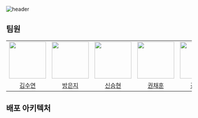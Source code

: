 
  ![header](https://github.com/user-attachments/assets/32d5e016-5266-4f01-9a19-97c61c369b2a)


## 팀원
<table>
  <tr>
    <td>
      <a href="https://github.com/sueroku">
        <img src="https://github.com/user-attachments/assets/1c616dca-6639-4b43-b65c-cc01e3fd55e6" width="100" style="max-width: 100%;">
      </a>
    </td>
    <td>
      <a href="https://github.com/qkdrmawll">
        <img src="https://github.com/user-attachments/assets/1c616dca-6639-4b43-b65c-cc01e3fd55e6" width="100" style="max-width: 100%;">
      </a>
    </td>
    <td>
      <a href="https://github.com/
hyun331">
        <img src="https://github.com/user-attachments/assets/1c616dca-6639-4b43-b65c-cc01e3fd55e6" width="100" style="max-width: 100%;">
      </a>
    </td>
    <td>
      <a href="https://github.com/cogns">
        <img src="https://github.com/user-attachments/assets/1c616dca-6639-4b43-b65c-cc01e3fd55e6" width="100" style="max-width: 100%;">
      </a>
    </td>
    <td>
      <a href="https://github.com/jihogim">
        <img src="https://github.com/user-attachments/assets/1c616dca-6639-4b43-b65c-cc01e3fd55e6" width="100" style="max-width: 100%;">
      </a>
    </td>
  </tr>
  <tr>
    <td align="center">
      <a href="https://github.com/sueroku">김수연</a>
    </td>
    <td align="center">
      <a href="https://github.com/qkdrmawll">방은지</a>
    </td>
    <td align="center">
      <a href="https://github.com/
hyun331">신승현</a>
    </td>
    <td align="center">
      <a href="https://github.com/cogns">권채훈</a>
    </td>
    <td align="center">
      <a href="https://github.com/jihogim">김지호</a>
    </td>
  </tr>
</table>


## 배포 아키텍처 


